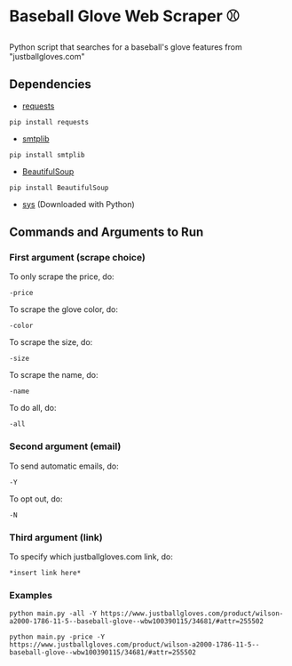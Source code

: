 # Baseball Glove Web Scraper ⚾️
Python script that searches for a baseball's glove features from "justballgloves.com"

## Dependencies

- [requests](https://pypi.org/project/requests/)
```
pip install requests
```
- [smtplib](https://docs.python.org/3/library/smtplib.html)

```
pip install smtplib
```
- [BeautifulSoup](https://pypi.org/project/beautifulsoup4/)
```
pip install BeautifulSoup
```
- [sys](https://docs.python.org/3/library/sys.html) (Downloaded with Python)

## Commands and Arguments to Run

### First argument (scrape choice)

To only scrape the price, do:
```
-price
```

To scrape the glove color, do:
```
-color
```

To scrape the size, do:
```
-size
```

To scrape the name, do:
```
-name
```

To do all, do:
```
-all
```

### Second argument (email)
To send automatic emails, do:
```
-Y
```
To opt out, do:
```
-N
```

### Third argument (link)
To specify which justballgloves.com link, do:
```
*insert link here*
```

### Examples
```
python main.py -all -Y https://www.justballgloves.com/product/wilson-a2000-1786-11-5--baseball-glove--wbw100390115/34681/#attr=255502
```
```
python main.py -price -Y https://www.justballgloves.com/product/wilson-a2000-1786-11-5--baseball-glove--wbw100390115/34681/#attr=255502
```


  
